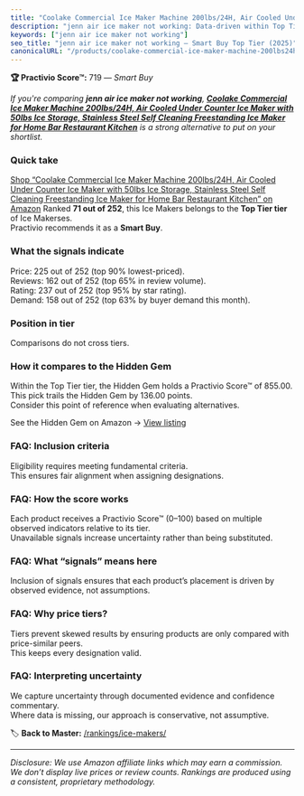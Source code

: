 ```yaml
---
title: "Coolake Commercial Ice Maker Machine 200lbs/24H, Air Cooled Under Counter Ice Maker with 50lbs Ice Storage, Stainless Steel Self Cleaning Freestanding Ice Maker for Home Bar Restaurant Kitchen"
description: "jenn air ice maker not working: Data-driven within Top Tier ranking using the Practivio Score™. Positioned by quality, value, demand, findability, momentum."
keywords: ["jenn air ice maker not working"]
seo_title: "jenn air ice maker not working — Smart Buy Top Tier (2025)"
canonicalURL: "/products/coolake-commercial-ice-maker-machine-200lbs24h-air-cooled-under-counter-ice-maker-with-50lbs-ice-storage-stainless-steel-self-cleaning-freestanding-ice-maker-for-home-bar-restaurant-kitchen-B0DTKDJ8V9/"
---
```


**🏆 Practivio Score™:** 719 — _Smart Buy_


*If you're comparing **jenn air ice maker not working**, **[Coolake Commercial Ice Maker Machine 200lbs/24H, Air Cooled Under Counter Ice Maker with 50lbs Ice Storage, Stainless Steel Self Cleaning Freestanding Ice Maker for Home Bar Restaurant Kitchen](https://www.amazon.com/dp/B0DTKDJ8V9?tag=practivio-20)** is a strong alternative to put on your shortlist.*
### Quick take
[Shop “Coolake Commercial Ice Maker Machine 200lbs/24H, Air Cooled Under Counter Ice Maker with 50lbs Ice Storage, Stainless Steel Self Cleaning Freestanding Ice Maker for Home Bar Restaurant Kitchen” on Amazon](https://www.amazon.com/dp/B0DTKDJ8V9?tag=practivio-20)
Ranked **71 out of 252**, this Ice Makers belongs to the **Top Tier tier** of Ice Makerses.  
Practivio recommends it as a **Smart Buy**.

### What the signals indicate
Price: 225 out of 252 (top 90% lowest-priced).  
Reviews: 162 out of 252 (top 65% in review volume).  
Rating: 237 out of 252 (top 95% by star rating).  
Demand: 158 out of 252 (top 63% by buyer demand this month).

### Position in tier
Comparisons do not cross tiers.

### How it compares to the Hidden Gem
Within the Top Tier tier, the Hidden Gem holds a Practivio Score™ of 855.00.  
This pick trails the Hidden Gem by 136.00 points.  
Consider this point of reference when evaluating alternatives.  

See the Hidden Gem on Amazon → [View listing](https://www.amazon.com/dp/B0964BF4N7?tag=practivio-20)

### FAQ: Inclusion criteria
Eligibility requires meeting fundamental criteria.  
This ensures fair alignment when assigning designations.

### FAQ: How the score works
Each product receives a Practivio Score™ (0–100) based on multiple observed indicators relative to its tier.  
Unavailable signals increase uncertainty rather than being substituted.

### FAQ: What “signals” means here
Inclusion of signals ensures that each product’s placement is driven by observed evidence, not assumptions.

### FAQ: Why price tiers?
Tiers prevent skewed results by ensuring products are only compared with price-similar peers.  
This keeps every designation valid.

### FAQ: Interpreting uncertainty
We capture uncertainty through documented evidence and confidence commentary.  
Where data is missing, our approach is conservative, not assumptive.


🏷️ **Back to Master:** [/rankings/ice-makers/](/rankings/ice-makers/)

---
_Disclosure: We use Amazon affiliate links which may earn a commission. We don’t display live prices or review counts. Rankings are produced using a consistent, proprietary methodology._
